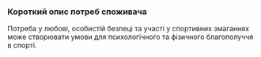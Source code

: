 ### Короткий опис потреб споживача
Потреба у любові, особистій безпеці та участі у спортивних змаганнях може створювати умови для психологічного та фізичного благополуччя в спорті.
